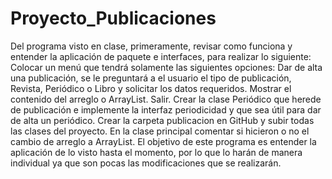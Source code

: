 # Proyecto_Publicaciones
Del programa visto en clase, primeramente, revisar como funciona y entender la aplicación de paquete e interfaces, para realizar lo siguiente:  Colocar un menú que tendrá solamente las siguientes opciones: Dar de alta una publicación, se le preguntará a el usuario el tipo de publicación, Revista, Periódico o Libro y solicitar los datos requeridos. Mostrar el contenido del arreglo o ArrayList. Salir. Crear la clase Periódico que herede de publicación e implemente la interfaz periodicidad y que sea útil para dar de alta un periódico. Crear la carpeta publicacion en GitHub y subir todas las clases del proyecto. En la clase principal comentar si hicieron o no el cambio de arreglo a ArrayList. El objetivo de este programa es entender la aplicación de lo visto hasta el momento, por lo que lo harán de manera individual ya que son pocas las modificaciones que se realizarán.
